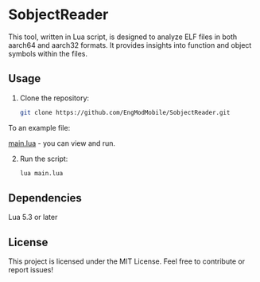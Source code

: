 # SobjectReader
This tool, written in Lua script, is designed to analyze ELF files in both aarch64 and aarch32 formats. It provides insights into function and object symbols within the files.
## Usage
1. Clone the repository:

   ```bash
   git clone https://github.com/EngModMobile/SobjectReader.git
   ```
To an example file:

[main.lua](https://github.com/EngModMobile/SobjectReader/blob/main/main.lua) - you can view and run.

2. Run the script:
   ```bash
   lua main.lua
   ```
## Dependencies
Lua 5.3 or later
## License
This project is licensed under the MIT License. Feel free to contribute or report issues!
